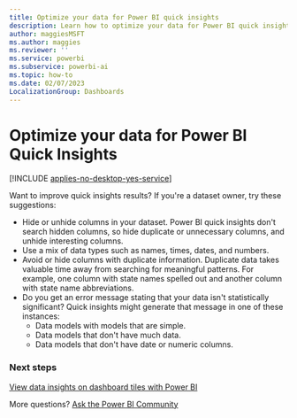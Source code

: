 ```yaml
---
title: Optimize your data for Power BI quick insights
description: Learn how to optimize your data for Power BI quick insights and what to do if Power BI doesn't find insights in your data.
author: maggiesMSFT
ms.author: maggies
ms.reviewer: ''
ms.service: powerbi
ms.subservice: powerbi-ai
ms.topic: how-to
ms.date: 02/07/2023
LocalizationGroup: Dashboards
---
```

# Optimize your data for Power BI Quick Insights

[!INCLUDE [applies-no-desktop-yes-service](../includes/applies-no-desktop-yes-service.md)]

Want to improve quick insights results? If you're a dataset owner, try these suggestions:

* Hide or unhide columns in your dataset. Power BI quick insights don't search hidden columns, so hide duplicate or unnecessary columns, and unhide interesting columns.
* Use a mix of data types such as names, times, dates, and numbers.
* Avoid or hide columns with duplicate information. Duplicate data takes valuable time away from searching for meaningful patterns. For example, one column with state names spelled out and another column with state name abbreviations.
* Do you get an error message stating that your data isn't statistically significant? Quick insights might generate that message in one of these instances:
  * Data models with models that are simple.
  * Data models that don't have much data.
  * Data models that don't have date or numeric columns.

### Next steps

[View data insights on dashboard tiles with Power BI](../consumer/end-user-insights.md)

More questions? [Ask the Power BI Community](https://community.powerbi.com/)
